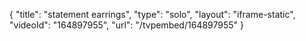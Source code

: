 {
    "title": "statement earrings",
    "type": "solo",
    "layout": "iframe-static",
    "videoId": "164897955",
    "url": "\/tvpembed\/164897955"
}